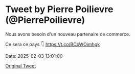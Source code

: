 # Tweet by Pierre Poilievre (@PierrePoilievre)

Nous avons besoin d'un nouveau partenaire de commerce. 

Ce sera ce pays 👇 https://t.co/BCbWOimhgk

Date: 2025-02-03 13:01:00

[Original Tweet](https://x.com/PierrePoilievre/status/1886399489662922961)
